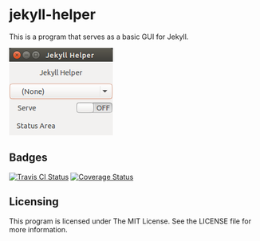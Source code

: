 # jekyll-helper
This is a program that serves as a basic GUI for Jekyll.

![Screenshot of Jekyll Helper](/data/media/screenshot.png)

## Badges
[![Travis CI Status](https://api.travis-ci.org/ExcaliburZero/jekyll-helper.svg)](https://travis-ci.org/ExcaliburZero/jekyll-helper) [![Coverage Status](https://coveralls.io/repos/ExcaliburZero/jekyll-helper/badge.svg?branch=master)](https://coveralls.io/r/ExcaliburZero/jekyll-helper?branch=master)

## Licensing
This program is licensed under The MIT License. See the LICENSE file for more information.
